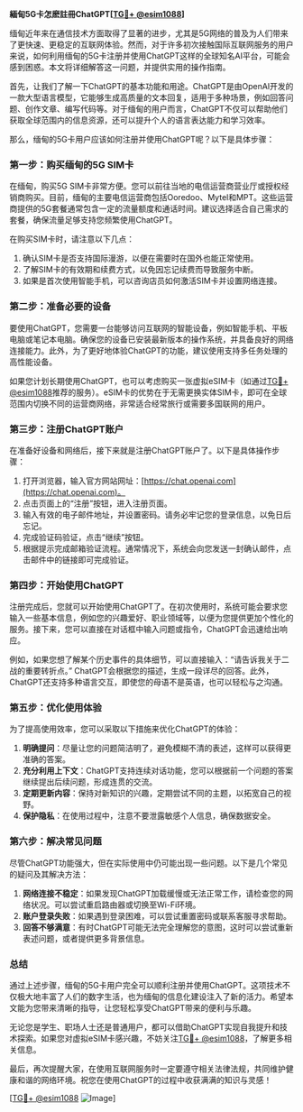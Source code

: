 **緬甸5G卡怎麽註冊ChatGPT[[TG💪+ @esim1088](https://t.me/s/esim1088)]**

缅甸近年来在通信技术方面取得了显著的进步，尤其是5G网络的普及为人们带来了更快速、更稳定的互联网体验。然而，对于许多初次接触国际互联网服务的用户来说，如何利用缅甸的5G卡注册并使用ChatGPT这样的全球知名AI平台，可能会感到困惑。本文将详细解答这一问题，并提供实用的操作指南。

首先，让我们了解一下ChatGPT的基本功能和用途。ChatGPT是由OpenAI开发的一款大型语言模型，它能够生成高质量的文本回复，适用于多种场景，例如回答问题、创作文章、编写代码等。对于缅甸的用户而言，ChatGPT不仅可以帮助他们获取全球范围内的信息资源，还可以提升个人的语言表达能力和学习效率。

那么，缅甸的5G卡用户应该如何注册并使用ChatGPT呢？以下是具体步骤：

### **第一步：购买缅甸的5G SIM卡**
在缅甸，购买5G SIM卡非常方便。您可以前往当地的电信运营商营业厅或授权经销商购买。目前，缅甸的主要电信运营商包括Ooredoo、Mytel和MPT。这些运营商提供的5G套餐通常包含一定的流量额度和通话时间。建议选择适合自己需求的套餐，确保流量足够支持您频繁使用ChatGPT。

在购买SIM卡时，请注意以下几点：
1. 确认SIM卡是否支持国际漫游，以便在需要时在国外也能正常使用。
2. 了解SIM卡的有效期和续费方式，以免因忘记续费而导致服务中断。
3. 如果是首次使用智能手机，可以咨询店员如何激活SIM卡并设置网络连接。

### **第二步：准备必要的设备**
要使用ChatGPT，您需要一台能够访问互联网的智能设备，例如智能手机、平板电脑或笔记本电脑。确保您的设备已安装最新版本的操作系统，并具备良好的网络连接能力。此外，为了更好地体验ChatGPT的功能，建议使用支持多任务处理的高性能设备。

如果您计划长期使用ChatGPT，也可以考虑购买一张虚拟eSIM卡（如通过[TG💪+ @esim1088](https://t.me/s/esim1088)推荐的服务）。eSIM卡的优势在于无需更换实体SIM卡，即可在全球范围内切换不同的运营商网络，非常适合经常旅行或需要多国联网的用户。

### **第三步：注册ChatGPT账户**
在准备好设备和网络后，接下来就是注册ChatGPT账户了。以下是具体操作步骤：
1. 打开浏览器，输入官方网站网址：[https://chat.openai.com](https://chat.openai.com)。
2. 点击页面上的“注册”按钮，进入注册页面。
3. 输入有效的电子邮件地址，并设置密码。请务必牢记您的登录信息，以免日后忘记。
4. 完成验证码验证，点击“继续”按钮。
5. 根据提示完成邮箱验证流程。通常情况下，系统会向您发送一封确认邮件，点击邮件中的链接即可完成验证。

### **第四步：开始使用ChatGPT**
注册完成后，您就可以开始使用ChatGPT了。在初次使用时，系统可能会要求您输入一些基本信息，例如您的兴趣爱好、职业领域等，以便为您提供更加个性化的服务。接下来，您可以直接在对话框中输入问题或指令，ChatGPT会迅速给出响应。

例如，如果您想了解某个历史事件的具体细节，可以直接输入：“请告诉我关于二战的重要转折点。” ChatGPT会根据您的描述，生成一段详尽的回答。此外，ChatGPT还支持多种语言交互，即使您的母语不是英语，也可以轻松与之沟通。

### **第五步：优化使用体验**
为了提高使用效率，您可以采取以下措施来优化ChatGPT的体验：
1. **明确提问**：尽量让您的问题简洁明了，避免模糊不清的表述，这样可以获得更准确的答案。
2. **充分利用上下文**：ChatGPT支持连续对话功能，您可以根据前一个问题的答案继续提出后续问题，形成连贯的交流。
3. **定期更新内容**：保持对新知识的兴趣，定期尝试不同的主题，以拓宽自己的视野。
4. **保护隐私**：在使用过程中，注意不要泄露敏感个人信息，确保数据安全。

### **第六步：解决常见问题**
尽管ChatGPT功能强大，但在实际使用中仍可能出现一些问题。以下是几个常见的疑问及其解决方法：
1. **网络连接不稳定**：如果发现ChatGPT加载缓慢或无法正常工作，请检查您的网络状况。可以尝试重启路由器或切换至Wi-Fi环境。
2. **账户登录失败**：如果遇到登录困难，可以尝试重置密码或联系客服寻求帮助。
3. **回答不够满意**：有时ChatGPT可能无法完全理解您的意图，这时可以尝试重新表述问题，或者提供更多背景信息。

### **总结**
通过上述步骤，缅甸的5G卡用户完全可以顺利注册并使用ChatGPT。这项技术不仅极大地丰富了人们的数字生活，也为缅甸的信息化建设注入了新的活力。希望本文能为您带来清晰的指导，让您轻松享受ChatGPT带来的便利与乐趣。

无论您是学生、职场人士还是普通用户，都可以借助ChatGPT实现自我提升和技术探索。如果您对虚拟eSIM卡感兴趣，不妨关注[TG💪+ @esim1088](https://t.me/s/esim1088)，了解更多相关信息。

最后，再次提醒大家，在使用互联网服务时一定要遵守相关法律法规，共同维护健康和谐的网络环境。祝您在使用ChatGPT的过程中收获满满的知识与灵感！

[[TG💪+ @esim1088](https://t.me/s/esim1088) ![Image](https://i.postimg.cc/4NQfJmqS/Snipaste-2025-05-13-00-14-12.png)]